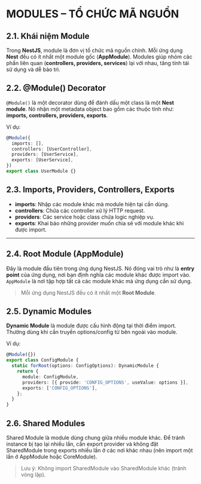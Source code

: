 # MODULES – TỔ CHỨC MÃ NGUỒN

## 2.1. Khái niệm Module
Trong **NestJS**, module là đơn vị tổ chức mã nguồn chính. Mỗi ứng dụng **Nest** đều có ít nhất một module gốc (**AppModule**). Modules giúp nhóm các phần liên quan (**controllers, providers, services**) lại với nhau, tăng tính tái sử dụng và dễ bảo trì.

## 2.2. @Module() Decorator
`@Module()` là một decorator dùng để đánh dấu một class là một **Nest module**. Nó nhận một metadata object bao gồm các thuộc tính như: **imports, controllers, providers, exports**.

Ví dụ:
```typescript
@Module({
  imports: [],
  controllers: [UserController],
  providers: [UserService],
  exports: [UserService],
})
export class UserModule {}
```

## 2.3. Imports, Providers, Controllers, Exports

- **imports**: Nhập các module khác mà module hiện tại cần dùng.
- **controllers**: Chứa các controller xử lý HTTP request.
- **providers**: Các service hoặc class chứa logic nghiệp vụ.
- **exports**: Khai báo những provider muốn chia sẻ với module khác khi được import.

---

## 2.4. Root Module (AppModule)

Đây là module đầu tiên trong ứng dụng NestJS. Nó đóng vai trò như là **entry point** của ứng dụng, nơi bạn định nghĩa các module khác được import vào. `AppModule` là nơi tập hợp tất cả các module khác mà ứng dụng cần sử dụng.

> Mỗi ứng dụng NestJS đều có ít nhất một **Root Module**.

## 2.5. Dynamic Modules
**Dynamic Module** là module được cấu hình động tại thời điểm import. Thường dùng khi cần truyền options/config từ bên ngoài vào module.

Ví dụ:
```typescript
@Module({})
export class ConfigModule {
  static forRoot(options: ConfigOptions): DynamicModule {
    return {
      module: ConfigModule,
      providers: [{ provide: 'CONFIG_OPTIONS', useValue: options }],
      exports: ['CONFIG_OPTIONS'],
    };
  }
}
```

## 2.6. Shared Modules
Shared Module là module dùng chung giữa nhiều module khác. Để tránh instance bị tạo lại nhiều lần, cần export provider và không đặt SharedModule trong exports nhiều lần ở các nơi khác nhau (nên import một lần ở AppModule hoặc CoreModule).

> Lưu ý: Không import SharedModule vào SharedModule khác (tránh vòng lặp).